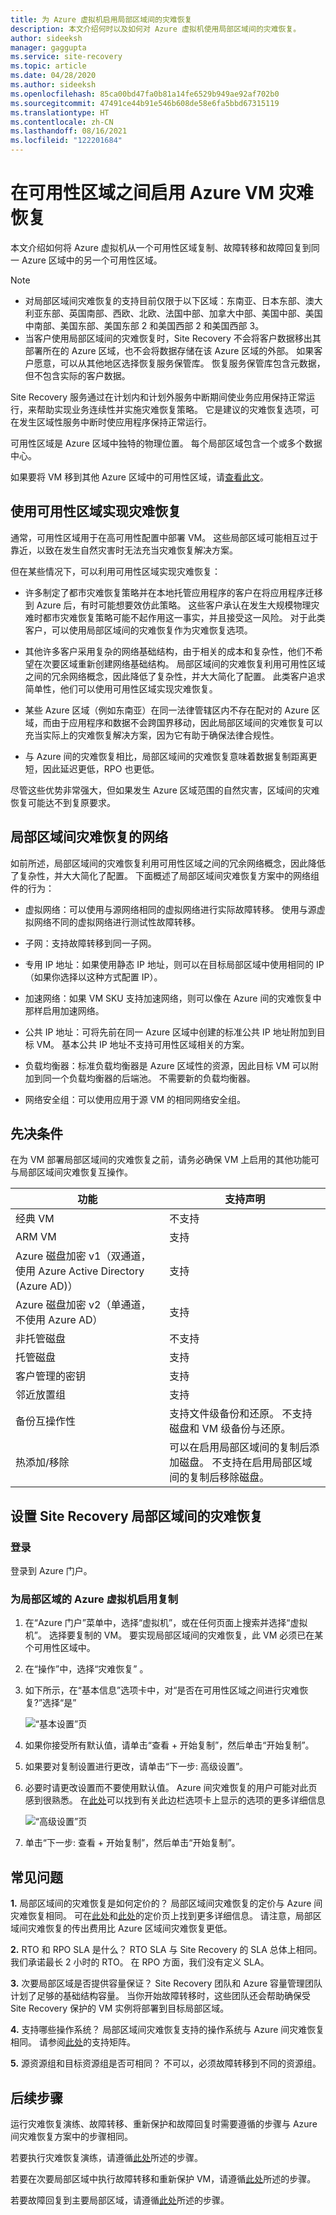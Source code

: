 ```yaml
---
title: 为 Azure 虚拟机启用局部区域间的灾难恢复
description: 本文介绍何时以及如何对 Azure 虚拟机使用局部区域间的灾难恢复。
author: sideeksh
manager: gaggupta
ms.service: site-recovery
ms.topic: article
ms.date: 04/28/2020
ms.author: sideeksh
ms.openlocfilehash: 85ca00bd47fa0b81a14fe6529b949ae92af702b0
ms.sourcegitcommit: 47491ce44b91e546b608de58e6fa5bbd67315119
ms.translationtype: HT
ms.contentlocale: zh-CN
ms.lasthandoff: 08/16/2021
ms.locfileid: "122201684"
---
```

# <a name="enable-azure-vm-disaster-recovery-between-availability-zones"></a>在可用性区域之间启用 Azure VM 灾难恢复

本文介绍如何将 Azure 虚拟机从一个可用性区域复制、故障转移和故障回复到同一 Azure 区域中的另一个可用性区域。

>[!NOTE]
>
>- 对局部区域间灾难恢复的支持目前仅限于以下区域：东南亚、日本东部、澳大利亚东部、英国南部、西欧、北欧、法国中部、加拿大中部、美国中部、美国中南部、美国东部、美国东部 2 和美国西部 2 和美国西部 3。  
>- 当客户使用局部区域间的灾难恢复时，Site Recovery 不会将客户数据移出其部署所在的 Azure 区域，也不会将数据存储在该 Azure 区域的外部。 如果客户愿意，可以从其他地区选择恢复服务保管库。 恢复服务保管库包含元数据，但不包含实际的客户数据。

Site Recovery 服务通过在计划内和计划外服务中断期间使业务应用保持正常运行，来帮助实现业务连续性并实施灾难恢复策略。 它是建议的灾难恢复选项，可在发生区域性服务中断时使应用程序保持正常运行。

可用性区域是 Azure 区域中独特的物理位置。 每个局部区域包含一个或多个数据中心。 

如果要将 VM 移到其他 Azure 区域中的可用性区域，请[查看此文](../resource-mover/move-region-availability-zone.md)。

## <a name="using-availability-zones-for-disaster-recovery"></a>使用可用性区域实现灾难恢复 

通常，可用性区域用于在高可用性配置中部署 VM。 这些局部区域可能相互过于靠近，以致在发生自然灾害时无法充当灾难恢复解决方案。

但在某些情况下，可以利用可用性区域实现灾难恢复：

- 许多制定了都市灾难恢复策略并在本地托管应用程序的客户在将应用程序迁移到 Azure 后，有时可能想要效仿此策略。 这些客户承认在发生大规模物理灾难时都市灾难恢复策略可能不起作用这一事实，并且接受这一风险。 对于此类客户，可以使用局部区域间的灾难恢复作为灾难恢复选项。

- 其他许多客户采用复杂的网络基础结构，由于相关的成本和复杂性，他们不希望在次要区域重新创建网络基础结构。 局部区域间的灾难恢复利用可用性区域之间的冗余网络概念，因此降低了复杂性，并大大简化了配置。 此类客户追求简单性，他们可以使用可用性区域实现灾难恢复。

- 某些 Azure 区域（例如东南亚）在同一法律管辖区内不存在配对的 Azure 区域，而由于应用程序和数据不会跨国界移动，因此局部区域间的灾难恢复可以充当实际上的灾难恢复解决方案，因为它有助于确保法律合规性。 

- 与 Azure 间的灾难恢复相比，局部区域间的灾难恢复意味着数据复制距离更短，因此延迟更低，RPO 也更低。

尽管这些优势非常强大，但如果发生 Azure 区域范围的自然灾害，区域间的灾难恢复可能达不到复原要求。

## <a name="networking-for-zone-to-zone-disaster-recovery"></a>局部区域间灾难恢复的网络

如前所述，局部区域间的灾难恢复利用可用性区域之间的冗余网络概念，因此降低了复杂性，并大大简化了配置。 下面概述了局部区域间灾难恢复方案中的网络组件的行为： 

- 虚拟网络：可以使用与源网络相同的虚拟网络进行实际故障转移。 使用与源虚拟网络不同的虚拟网络进行测试性故障转移。

- 子网：支持故障转移到同一子网。

- 专用 IP 地址：如果使用静态 IP 地址，则可以在目标局部区域中使用相同的 IP（如果你选择以这种方式配置 IP）。

- 加速网络：如果 VM SKU 支持加速网络，则可以像在 Azure 间的灾难恢复中那样启用加速网络。

- 公共 IP 地址：可将先前在同一 Azure 区域中创建的标准公共 IP 地址附加到目标 VM。 基本公共 IP 地址不支持可用性区域相关的方案。

- 负载均衡器：标准负载均衡器是 Azure 区域性的资源，因此目标 VM 可以附加到同一个负载均衡器的后端池。 不需要新的负载均衡器。

- 网络安全组：可以使用应用于源 VM 的相同网络安全组。

## <a name="pre-requisites"></a>先决条件

在为 VM 部署局部区域间的灾难恢复之前，请务必确保 VM 上启用的其他功能可与局部区域间灾难恢复互操作。

|功能  | 支持声明  |
|---------|---------|
|经典 VM   |     不支持    |
|ARM VM    |    支持    |
|Azure 磁盘加密 v1（双通道，使用 Azure Active Directory (Azure AD)）     |     支持   |
|Azure 磁盘加密 v2（单通道，不使用 Azure AD）    |    支持    |
|非托管磁盘    |    不支持    |
|托管磁盘    |    支持    |
|客户管理的密钥    |    支持    |
|邻近放置组    |    支持    |
|备份互操作性    |    支持文件级备份和还原。 不支持磁盘和 VM 级备份与还原。    |
|热添加/移除    |    可以在启用局部区域间的复制后添加磁盘。 不支持在启用局部区域间的复制后移除磁盘。    | 

## <a name="set-up-site-recovery-zone-to-zone-disaster-recovery"></a>设置 Site Recovery 局部区域间的灾难恢复

### <a name="log-in"></a>登录

登录到 Azure 门户。

### <a name="enable-replication-for-the-zonal-azure-virtual-machine"></a>为局部区域的 Azure 虚拟机启用复制

1. 在“Azure 门户”菜单中，选择“虚拟机”，或在任何页面上搜索并选择“虚拟机”。 选择要复制的 VM。 要实现局部区域间的灾难恢复，此 VM 必须已在某个可用性区域中。

2. 在“操作”中，选择“灾难恢复” 。

3. 如下所示，在“基本信息”选项卡中，对“是否在可用性区域之间进行灾难恢复?”选择“是”

    ![“基本设置”页](./media/azure-to-azure-how-to-enable-zone-to-zone-disaster-recovery/zonal-disaster-recovery-basic-settings-blade.png)

4. 如果你接受所有默认值，请单击“查看 + 开始复制”，然后单击“开始复制”。

5. 如果要对复制设置进行更改，请单击“下一步: 高级设置”。

6. 必要时请更改设置而不要使用默认值。 Azure 间灾难恢复的用户可能对此页感到很熟悉。 在[此处](./azure-to-azure-tutorial-enable-replication.md)可以找到有关此边栏选项卡上显示的选项的更多详细信息

    ![“高级设置”页](./media/azure-to-azure-how-to-enable-zone-to-zone-disaster-recovery/zonal-disaster-recovery-advanced-settings-blade.png)

7. 单击“下一步: 查看 + 开始复制”，然后单击“开始复制”。

## <a name="faqs"></a>常见问题

**1.** 局部区域间的灾难恢复是如何定价的？
局部区域间灾难恢复的定价与 Azure 间灾难恢复相同。 可在[此处](https://azure.microsoft.com/pricing/details/site-recovery/)和[此处](https://azure.microsoft.com/blog/know-exactly-how-much-it-will-cost-for-enabling-dr-to-your-azure-vm/)的定价页上找到更多详细信息。 请注意，局部区域间灾难恢复的传出费用比 Azure 区域间灾难恢复更低。

**2.** RTO 和 RPO SLA 是什么？
RTO SLA 与 Site Recovery 的 SLA 总体上相同。 我们承诺最长 2 小时的 RTO。 在 RPO 方面，我们没有定义 SLA。

**3.** 次要局部区域是否提供容量保证？
Site Recovery 团队和 Azure 容量管理团队计划了足够的基础结构容量。 当你开始故障转移时，这些团队还会帮助确保受 Site Recovery 保护的 VM 实例将部署到目标局部区域。

**4.** 支持哪些操作系统？
局部区域间灾难恢复支持的操作系统与 Azure 间灾难恢复相同。 请参阅[此处](./azure-to-azure-support-matrix.md)的支持矩阵。

**5.** 源资源组和目标资源组是否可相同？
不可以，必须故障转移到不同的资源组。

## <a name="next-steps"></a>后续步骤

运行灾难恢复演练、故障转移、重新保护和故障回复时需要遵循的步骤与 Azure 间灾难恢复方案中的步骤相同。

若要执行灾难恢复演练，请遵循[此处](./azure-to-azure-tutorial-dr-drill.md)所述的步骤。

若要在次要局部区域中执行故障转移和重新保护 VM，请遵循[此处](./azure-to-azure-tutorial-failover-failback.md)所述的步骤。

若要故障回复到主要局部区域，请遵循[此处](./azure-to-azure-tutorial-failback.md)所述的步骤。
